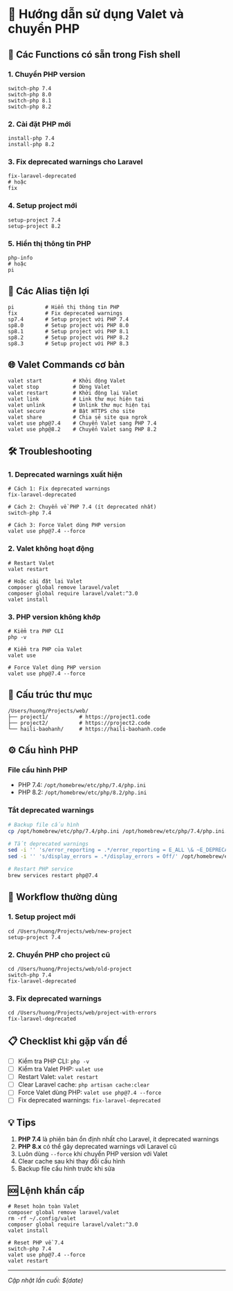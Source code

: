 # 📝 Hướng dẫn sử dụng Valet và chuyển PHP

## 🚀 Các Functions có sẵn trong Fish shell

### 1. Chuyển PHP version
```fish
switch-php 7.4
switch-php 8.0
switch-php 8.1
switch-php 8.2
```

### 2. Cài đặt PHP mới
```fish
install-php 7.4
install-php 8.2
```

### 3. Fix deprecated warnings cho Laravel
```fish
fix-laravel-deprecated
# hoặc
fix
```

### 4. Setup project mới
```fish
setup-project 7.4
setup-project 8.2
```

### 5. Hiển thị thông tin PHP
```fish
php-info
# hoặc
pi
```

## 🔧 Các Alias tiện lợi

```fish
pi          # Hiển thị thông tin PHP
fix         # Fix deprecated warnings
sp7.4       # Setup project với PHP 7.4
sp8.0       # Setup project với PHP 8.0
sp8.1       # Setup project với PHP 8.1
sp8.2       # Setup project với PHP 8.2
sp8.3       # Setup project với PHP 8.3
```

## 🌐 Valet Commands cơ bản

```fish
valet start          # Khởi động Valet
valet stop           # Dừng Valet
valet restart        # Khởi động lại Valet
valet link           # Link thư mục hiện tại
valet unlink         # Unlink thư mục hiện tại
valet secure         # Bật HTTPS cho site
valet share          # Chia sẻ site qua ngrok
valet use php@7.4    # Chuyển Valet sang PHP 7.4
valet use php@8.2    # Chuyển Valet sang PHP 8.2
```

## 🛠️ Troubleshooting

### 1. Deprecated warnings xuất hiện
```fish
# Cách 1: Fix deprecated warnings
fix-laravel-deprecated

# Cách 2: Chuyển về PHP 7.4 (ít deprecated nhất)
switch-php 7.4

# Cách 3: Force Valet dùng PHP version
valet use php@7.4 --force
```

### 2. Valet không hoạt động
```fish
# Restart Valet
valet restart

# Hoặc cài đặt lại Valet
composer global remove laravel/valet
composer global require laravel/valet:^3.0
valet install
```

### 3. PHP version không khớp
```fish
# Kiểm tra PHP CLI
php -v

# Kiểm tra PHP của Valet
valet use

# Force Valet dùng PHP version
valet use php@7.4 --force
```

## 📁 Cấu trúc thư mục

```
/Users/huong/Projects/web/
├── project1/          # https://project1.code
├── project2/          # https://project2.code
└── haili-baohanh/     # https://haili-baohanh.code
```

## ⚙️ Cấu hình PHP

### File cấu hình PHP
- PHP 7.4: `/opt/homebrew/etc/php/7.4/php.ini`
- PHP 8.2: `/opt/homebrew/etc/php/8.2/php.ini`

### Tắt deprecated warnings
```bash
# Backup file cấu hình
cp /opt/homebrew/etc/php/7.4/php.ini /opt/homebrew/etc/php/7.4/php.ini.backup

# Tắt deprecated warnings
sed -i '' 's/error_reporting = .*/error_reporting = E_ALL \& ~E_DEPRECATED \& ~E_STRICT/' /opt/homebrew/etc/php/7.4/php.ini
sed -i '' 's/display_errors = .*/display_errors = Off/' /opt/homebrew/etc/php/7.4/php.ini

# Restart PHP service
brew services restart php@7.4
```

## 🔄 Workflow thường dùng

### 1. Setup project mới
```fish
cd /Users/huong/Projects/web/new-project
setup-project 7.4
```

### 2. Chuyển PHP cho project cũ
```fish
cd /Users/huong/Projects/web/old-project
switch-php 7.4
fix-laravel-deprecated
```

### 3. Fix deprecated warnings
```fish
cd /Users/huong/Projects/web/project-with-errors
fix-laravel-deprecated
```

## 📋 Checklist khi gặp vấn đề

- [ ] Kiểm tra PHP CLI: `php -v`
- [ ] Kiểm tra Valet PHP: `valet use`
- [ ] Restart Valet: `valet restart`
- [ ] Clear Laravel cache: `php artisan cache:clear`
- [ ] Force Valet dùng PHP: `valet use php@7.4 --force`
- [ ] Fix deprecated warnings: `fix-laravel-deprecated`

## 💡 Tips

1. **PHP 7.4** là phiên bản ổn định nhất cho Laravel, ít deprecated warnings
2. **PHP 8.x** có thể gây deprecated warnings với Laravel cũ
3. Luôn dùng `--force` khi chuyển PHP version với Valet
4. Clear cache sau khi thay đổi cấu hình
5. Backup file cấu hình trước khi sửa

## 🆘 Lệnh khẩn cấp

```fish
# Reset hoàn toàn Valet
composer global remove laravel/valet
rm -rf ~/.config/valet
composer global require laravel/valet:^3.0
valet install

# Reset PHP về 7.4
switch-php 7.4
valet use php@7.4 --force
valet restart
```

---
*Cập nhật lần cuối: $(date)*
